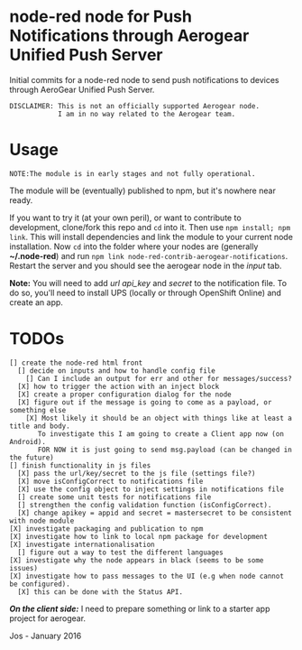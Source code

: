 # node-red node for Push Notifications through Aerogear Unified Push Server
Initial commits for a node-red node to send push notifications to devices through AeroGear Unified Push Server.

    DISCLAIMER: This is not an officially supported Aerogear node.
                I am in no way related to the Aerogear team.

# Usage

    NOTE:The module is in early stages and not fully operational.

The module will be (eventually) published to npm, but it's nowhere near ready.

If you want to try it (at your own peril), or want to contribute to development, clone/fork this repo and `cd` into it.  Then use `npm install; npm link`. This will install dependencies and link the module to your current node installation. Now `cd` into the folder where your nodes are (generally **~/.node-red**) and run `npm link node-red-contrib-aerogear-notifications`. Restart the server and you should see the aerogear node in the *input* tab.


**Note:** You will need to add *url* *api_key* and *secret* to the notification file. To do so, you'll need to install UPS (locally or through OpenShift Online) and create an app.


# TODOs

    [] create the node-red html front
      [] decide on inputs and how to handle config file
        [] Can I include an output for err and other for messages/success?
      [X] how to trigger the action with an inject block
      [X] create a proper configuration dialog for the node
      [X] figure out if the message is going to come as a payload, or something else
        [X] Most likely it should be an object with things like at least a title and body.
           To investigate this I am going to create a Client app now (on Android).
           FOR NOW it is just going to send msg.payload (can be changed in the future)
    [] finish functionality in js files
      [X] pass the url/key/secret to the js file (settings file?)
      [X] move isConfigCorrect to notifications file
      [X] use the config object to inject settings in notifications file
      [] create some unit tests for notifications file
      [] strengthen the config validation function (isConfigCorrect).
      [X] change apikey = appid and secret = mastersecret to be consistent with node module
    [X] investigate packaging and publication to npm
    [X] investigate how to link to local npm package for development
    [X] investigate internationalisation
      [] figure out a way to test the different languages
    [X] investigate why the node appears in black (seems to be some issues)
    [X] investigate how to pass messages to the UI (e.g when node cannot be configured).
      [X] this can be done with the Status API.

***On the client side:*** I need to prepare something or link to a starter app project for aerogear.

Jos - January 2016
